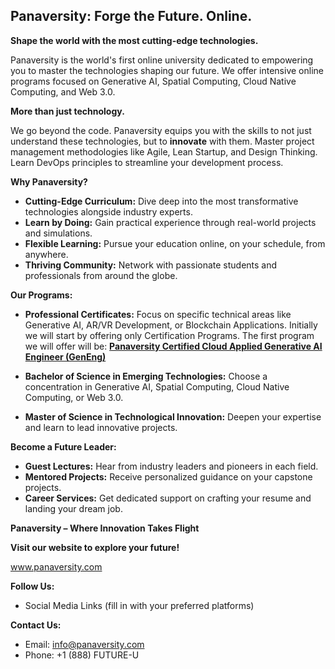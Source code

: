 ## Panaversity: Forge the Future. Online.

**Shape the world with the most cutting-edge technologies.**

Panaversity is the world's first online university dedicated to empowering you to master the technologies shaping our future. We offer intensive online programs focused on Generative AI, Spatial Computing, Cloud Native Computing, and Web 3.0. 

**More than just technology.**

We go beyond the code. Panaversity equips you with the skills to not just understand these technologies, but to **innovate** with them. Master project management methodologies like Agile, Lean Startup, and Design Thinking. Learn DevOps principles to streamline your development process.

**Why Panaversity?**

* **Cutting-Edge Curriculum:** Dive deep into the most transformative technologies alongside industry experts.
* **Learn by Doing:** Gain practical experience through real-world projects and simulations.
* **Flexible Learning:** Pursue your education online, on your schedule, from anywhere.
* **Thriving Community:** Network with passionate students and professionals from around the globe.

**Our Programs:**

* **Professional Certificates:** Focus on specific technical areas like Generative AI, AR/VR Development, or Blockchain Applications. Initially we will start by offering only Certification Programs. The first program we will offer will be: **[Panaversity Certified Cloud Applied Generative AI Engineer (GenEng)](https://docs.google.com/document/d/15usu1hkrrRLRjcq_3nCTT-0ljEcgiC44iSdvdqrCprk/edit?usp=sharing)**


* **Bachelor of Science in Emerging Technologies:** Choose a concentration in Generative AI, Spatial Computing, Cloud Native Computing, or Web 3.0.
* **Master of Science in Technological Innovation:** Deepen your expertise and learn to lead innovative projects.


**Become a Future Leader:**

* **Guest Lectures:** Hear from industry leaders and pioneers in each field.
* **Mentored Projects:** Receive personalized guidance on your capstone projects.
* **Career Services:**  Get dedicated support on crafting your resume and landing your dream job.

**Panaversity – Where Innovation Takes Flight**

**Visit our website to explore your future!**

www.panaversity.com

**Follow Us:**

* Social Media Links (fill in with your preferred platforms)

**Contact Us:**

* Email: info@panaversity.com
* Phone: +1 (888) FUTURE-U

